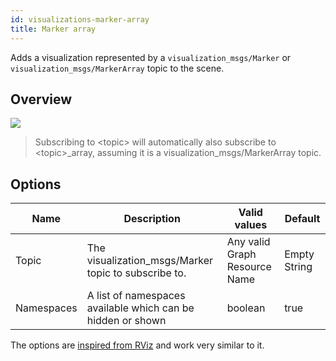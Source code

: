 ```yaml
---
id: visualizations-marker-array
title: Marker array
---
```


Adds a visualization represented by a `visualization_msgs/Marker` or `visualization_msgs/MarkerArray` topic to the scene.

## Overview

![](/img/viz/viz-markerarray.png)
> Subscribing to \<topic> will automatically also subscribe to \<topic>_array, assuming it is a visualization_msgs/MarkerArray topic.

## Options

Name | Description | Valid values | Default  
--- | --- | --- | ---
Topic | The visualization_msgs/Marker topic to subscribe to. | Any valid Graph Resource Name | Empty String  
Namespaces | A list of namespaces available which can be hidden or shown | boolean | true

The options are [inspired from RViz](http://wiki.ros.org/rviz/DisplayTypes/Marker) and work very similar to it.
